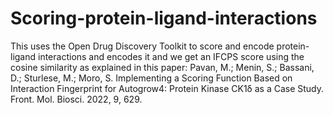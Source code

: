# Scoring-protein-ligand-interactions
This uses the Open Drug Discovery Toolkit to score and encode protein-ligand interactions and encodes it and we get an IFCPS score using the cosine similarity as explained in this paper: Pavan, M.; Menin, S.; Bassani, D.; Sturlese, M.; Moro, S. Implementing a Scoring Function Based on Interaction Fingerprint for Autogrow4: Protein Kinase CK1δ as a Case Study. Front. Mol. Biosci. 2022, 9, 629.

